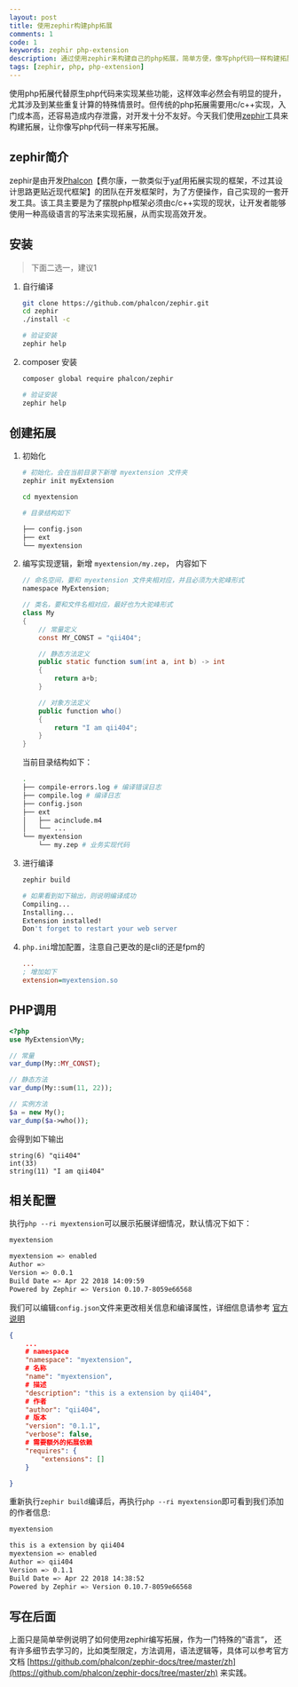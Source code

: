 ```yaml
---
layout: post
title: 使用zephir构建php拓展
comments: 1
code: 1
keywords: zephir php-extension
description: 通过使用zephir来构建自己的php拓展，简单方便，像写php代码一样构建拓展。
tags: [zephir, php, php-extension]
---
```


使用php拓展代替原生php代码来实现某些功能，这样效率必然会有明显的提升，尤其涉及到某些重复计算的特殊情景时。但传统的php拓展需要用c/c++实现，入门成本高，还容易造成内存泄露，对开发十分不友好。今天我们使用[zephir](https://github.com/phalcon/zephir)工具来构建拓展，让你像写php代码一样来写拓展。

## zephir简介

zephir是由开发[Phalcon](https://github.com/phalcon/cphalcon/)【费尔康，一款类似于[yaf](https://github.com/laruence/yaf)用拓展实现的框架，不过其设计思路更贴近现代框架】的团队在开发框架时，为了方便操作，自己实现的一套开发工具。该工具主要是为了摆脱php框架必须由c/c++实现的现状，让开发者能够使用一种高级语言的写法来实现拓展，从而实现高效开发。


## 安装

> 下面二选一，建议1

1. 自行编译

    ```bash
    git clone https://github.com/phalcon/zephir.git
    cd zephir
    ./install -c

    # 验证安装
    zephir help
    ```

2. composer 安装

    ```bash
    composer global require phalcon/zephir

    # 验证安装
    zephir help
    ```

## 创建拓展

1. 初始化

    ```bash
    # 初始化，会在当前目录下新增 myextension 文件夹
    zephir init myExtension

    cd myextension

    # 目录结构如下

    ├── config.json
    ├── ext
    └── myextension
    ```

2. 编写实现逻辑，新增 `myextension/my.zep`， 内容如下

    ```java
    // 命名空间，要和 myextension 文件夹相对应，并且必须为大驼峰形式
    namespace MyExtension;

    // 类名，要和文件名相对应，最好也为大驼峰形式
    class My
    {
        // 常量定义
        const MY_CONST = "qii404";

        // 静态方法定义
        public static function sum(int a, int b) -> int
        {
            return a+b;
        }

        // 对象方法定义
        public function who()
        {
            return "I am qii404";
        }
    }

    ```

    当前目录结构如下：

    ```bash
    .
    ├── compile-errors.log # 编译错误日志
    ├── compile.log # 编译日志
    ├── config.json
    ├── ext
    │   ├── acinclude.m4
    │   └── ...
    └── myextension
        └── my.zep # 业务实现代码

    ```

3. 进行编译

    ```bash
    zephir build

    # 如果看到如下输出，则说明编译成功
    Compiling...
    Installing...
    Extension installed!
    Don't forget to restart your web server
    ```

4. `php.ini`增加配置，注意自己更改的是cli的还是fpm的

    ```ini
    ...
    ; 增加如下
    extension=myextension.so
    ```

## PHP调用

```php
<?php
use MyExtension\My;

// 常量
var_dump(My::MY_CONST);

// 静态方法
var_dump(My::sum(11, 22));

// 实例方法
$a = new My();
var_dump($a->who());
```

会得到如下输出

```
string(6) "qii404"
int(33)
string(11) "I am qii404"
```

## 相关配置

执行`php --ri myextension`可以展示拓展详细情况，默认情况下如下：

```bash
myextension

myextension => enabled
Author =>
Version => 0.0.1
Build Date => Apr 22 2018 14:09:59
Powered by Zephir => Version 0.10.7-8059e66568
```

我们可以编辑`config.json`文件来更改相关信息和编译属性，详细信息请参考 [官方说明](https://github.com/phalcon/zephir-docs/blob/master/zh/config.rst)

```json
{
    ...
    # namespace
    "namespace": "myextension",
    # 名称
    "name": "myextension",
    # 描述
    "description": "this is a extension by qii404",
    # 作者
    "author": "qii404",
    # 版本
    "version": "0.1.1",
    "verbose": false,
    # 需要额外的拓展依赖
    "requires": {
        "extensions": []
    }

}
```

重新执行`zephir build`编译后，再执行`php --ri myextension`即可看到我们添加的作者信息:

```bash
myextension

this is a extension by qii404
myextension => enabled
Author => qii404
Version => 0.1.1
Build Date => Apr 22 2018 14:38:52
Powered by Zephir => Version 0.10.7-8059e66568
```

## 写在后面

上面只是简单举例说明了如何使用zephir编写拓展，作为一门特殊的”语言“， 还有许多细节去学习的，比如类型限定，方法调用，语法逻辑等，具体可以参考官方文档 [https://github.com/phalcon/zephir-docs/tree/master/zh](https://github.com/phalcon/zephir-docs/tree/master/zh) 来实践。
